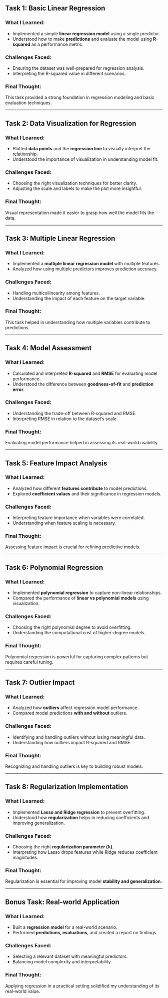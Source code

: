 ## Task 1: Basic Linear Regression  

### What I Learned:  
- Implemented a simple **linear regression model** using a single predictor.  
- Understood how to make **predictions** and evaluate the model using **R-squared** as a performance metric.  

### Challenges Faced:  
- Ensuring the dataset was well-prepared for regression analysis.  
- Interpreting the R-squared value in different scenarios.  

### Final Thought:  
This task provided a strong foundation in regression modeling and basic evaluation techniques.  

---

## Task 2: Data Visualization for Regression  

### What I Learned:  
- Plotted **data points** and the **regression line** to visually interpret the relationship.  
- Understood the importance of visualization in understanding model fit.  

### Challenges Faced:  
- Choosing the right visualization techniques for better clarity.  
- Adjusting the scale and labels to make the plot more insightful.  

### Final Thought:  
Visual representation made it easier to grasp how well the model fits the data.  

---

## Task 3: Multiple Linear Regression  

### What I Learned:  
- Implemented a **multiple linear regression model** with multiple features.  
- Analyzed how using multiple predictors improves prediction accuracy.  

### Challenges Faced:  
- Handling multicollinearity among features.  
- Understanding the impact of each feature on the target variable.  

### Final Thought:  
This task helped in understanding how multiple variables contribute to predictions.  

---

## Task 4: Model Assessment  

### What I Learned:  
- Calculated and interpreted **R-squared** and **RMSE** for evaluating model performance.  
- Understood the difference between **goodness-of-fit** and **prediction error**.  

### Challenges Faced:  
- Understanding the trade-off between R-squared and RMSE.  
- Interpreting RMSE in relation to the dataset’s scale.  

### Final Thought:  
Evaluating model performance helped in assessing its real-world usability.  

---

## Task 5: Feature Impact Analysis  

### What I Learned:  
- Analyzed how different **features contribute** to model predictions.  
- Explored **coefficient values** and their significance in regression models.  

### Challenges Faced:  
- Interpreting feature importance when variables were correlated.  
- Understanding when feature scaling is necessary.  

### Final Thought:  
Assessing feature impact is crucial for refining predictive models.  

---

## Task 6: Polynomial Regression  

### What I Learned:  
- Implemented **polynomial regression** to capture non-linear relationships.  
- Compared the performance of **linear vs polynomial models** using visualization.  

### Challenges Faced:  
- Choosing the right polynomial degree to avoid overfitting.  
- Understanding the computational cost of higher-degree models.  

### Final Thought:  
Polynomial regression is powerful for capturing complex patterns but requires careful tuning.  

---

## Task 7: Outlier Impact  

### What I Learned:  
- Analyzed how **outliers** affect regression model performance.  
- Compared model predictions **with and without** outliers.  

### Challenges Faced:  
- Identifying and handling outliers without losing meaningful data.  
- Understanding how outliers impact R-squared and RMSE.  

### Final Thought:  
Recognizing and handling outliers is key to building robust models.  

---

## Task 8: Regularization Implementation  

### What I Learned:  
- Implemented **Lasso and Ridge regression** to prevent overfitting.  
- Understood how **regularization** helps in reducing coefficients and improving generalization.  

### Challenges Faced:  
- Choosing the right **regularization parameter (λ)**.  
- Interpreting how Lasso drops features while Ridge reduces coefficient magnitudes.  

### Final Thought:  
Regularization is essential for improving model **stability and generalization**.  

---

## Bonus Task: Real-world Application  

### What I Learned:  
- Built a **regression model** for a real-world scenario.  
- Performed **predictions, evaluations**, and created a report on findings.  

### Challenges Faced:  
- Selecting a relevant dataset with meaningful predictors.  
- Balancing model complexity and interpretability.  

### Final Thought:  
Applying regression in a practical setting solidified my understanding of its real-world value.
